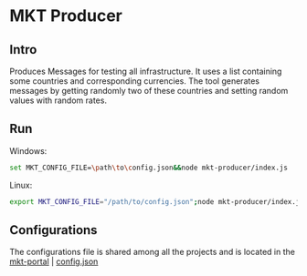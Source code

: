 # MKT Producer

## Intro

Produces Messages for testing all infrastructure. It uses a list containing some countries and corresponding currencies. The tool generates messages by getting randomly two of these countries and setting random values with random rates.

## Run

Windows:
```bash
set MKT_CONFIG_FILE=\path\to\config.json&&node mkt-producer/index.js
```

Linux:
```bash
export MKT_CONFIG_FILE="/path/to/config.json";node mkt-producer/index.js
```

## Configurations

The configurations file is shared among all the projects and is located in the [mkt-portal](https://github.com/mcmartins/mkt-portal) | [config.json](https://github.com/mcmartins/mkt-portal/blob/master/config.json)
